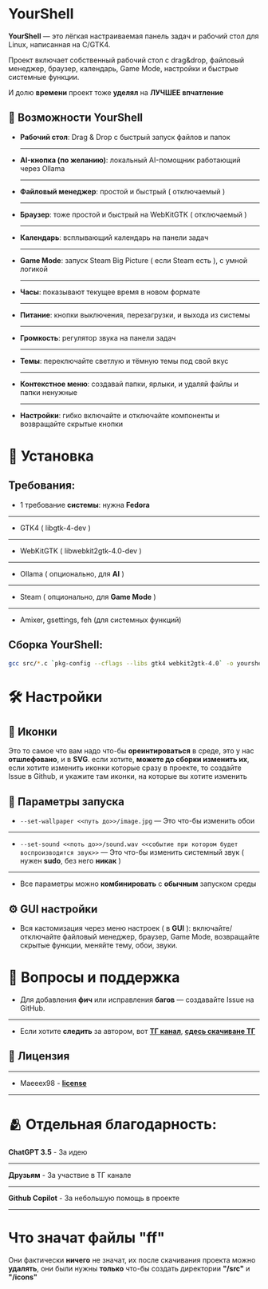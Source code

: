 
# **YourShell**

**YourShell** — это лёгкая настраиваемая панель задач и рабочий стол для Linux, написанная на C/GTK4.  

Проект включает собственный рабочий стол с drag&drop, файловый менеджер, браузер, календарь, Game Mode, настройки и быстрые системные функции. 

И долю **времени** проект тоже **уделял** на **ЛУЧШЕЕ впчатление**

## **🚀** Возможности **YourShell**

- **Рабочий стол**: Drag & Drop с быстрый запуск файлов и папок

  ---
  
- **AI-кнопка (по желанию)**: локальный AI-помощник работающий через Ollama

  ---
  
- **Файловый менеджер**: простой и быстрый ( отключаемый )

  ---
  
- **Браузер**: тоже простой и быстрый на WebKitGTK ( отключаемый )

  ---
  
- **Календарь**: всплывающий календарь на панели задач

  ---
  
- **Game Mode**: запуск Steam Big Picture ( если Steam есть ), с умной логикой

  ---
  
- **Часы**: показывают текущее время в новом формате

  ---
  
- **Питание**: кнопки выключения, перезагрузки, и выхода из системы

  ---
  
- **Громкость**: регулятор звука на панели задач

  ---
  
- **Темы**: переключайте светлую и тёмную темы под свой вкус

  ---
  
- **Контекстное меню**: создавай папки, ярлыки, и удаляй файлы и папки ненужные

  ---
  
- **Настройки**: гибко включайте и отключайте компоненты и возвращайте скрытые кнопки



# **🔧** Установка

## Требования:

- 1 требование **системы**: нужна **Fedora**

---

- GTK4 ( libgtk-4-dev )

---

- WebKitGTK ( libwebkit2gtk-4.0-dev )

---

- Ollama ( опционально, для **AI** )

---

- Steam ( опционально, для **Game Mode** )

---

- Amixer, gsettings, feh (для системных функций)



## Сборка **YourShell**:

```sh
gcc src/*.c `pkg-config --cflags --libs gtk4 webkit2gtk-4.0` -o yourshell
```

# **🛠️** Настройки

## **🎨** Иконки
Это то самое что вам надо что-бы **ореинтироваться** в среде, это у нас **отшлефовано**, и в **SVG**. если хотите, **можете до сборки изменить их**, если хотите изменить иконки которые сразу в проекте, то создайте Issue в Github, и укажите там иконки, на которые вы хотите изменить

## **👷** Параметры **запуска**
- `--set-wallpaper <<путь до>>/image.jpg` —  Это что-бы изменить обои

---

- `--set-sound <<поть до>>/sound.wav <<событие при котором будет воспроизводится звук>>` — Это что-бы изменить системный звук ( нужен **sudo**, без него **никак** )

---

- Все параметры можно **комбинировать** с **обычным** запуском среды 

## **⚙️** GUI настройки

- Вся кастомизация через меню настроек ( в **GUI** ): включайте/отключайте файловый менеджер, браузер, Game Mode, возвращайте скрытые функции, меняйте тему, обои, звуки.

# **💬** Вопросы и поддержка

- Для добавления **фич** или исправления **багов** — создавайте Issue на GitHub.

---

- Если хотите **следить** за автором, вот **[ТГ канал](https://t.me/+1eRvZtcNhOJkNjJi)**, **[сдесь скачиване ТГ](https://telegram.org)**

## **📝 Лицензия**
---
- Maeeex98 - **[license](https://github.com/Maeeex98/Cairo-Shell-For-Linux/blob/main/LICENSE)**

---
# **🫂** Отдельная **благодарность**:

**ChatGPT 3.5** - За идею

---

**Друзьям** - За участвие в ТГ канале

---

**Github Copilot** - За небольшую помощь в проекте

---

# Что значат файлы **"ff"**

Они фактически **ничего** не значат, их после скачивания проекта можно **удалять**, они были нужны **только** что-бы создать директории **"/src"** и **"/icons"**
